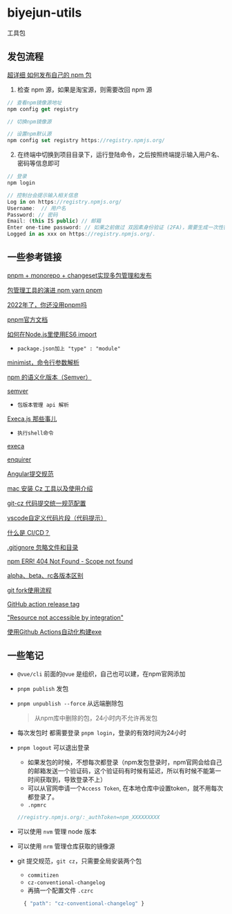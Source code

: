 # biyejun-utils

工具包

## 发包流程

[超详细 如何发布自己的 npm 包](https://juejin.cn/post/7039140144250617887)

1. 检查 npm 源，如果是淘宝源，则需要改回 npm 源


```js
// 查看npm镜像源地址
npm config get registry

// 切换npm镜像源

// 设置npm默认源
npm config set registry https://registry.npmjs.org/
```

2. 在终端中切换到项目目录下，运行登陆命令，之后按照终端提示输入用户名、密码等信息即可

```js
// 登录
npm login

// 控制台会提示输入相关信息
Log in on https://registry.npmjs.org/
Username:  // 用户名
Password: // 密码
Email: (this IS public) // 邮箱
Enter one-time password: // 如果之前做过 双因素身份验证 (2FA)，需要生成一次性密钥
Logged in as xxx on https://registry.npmjs.org/.

```

## 一些参考链接

[pnpm + monorepo + changeset实现多包管理和发布](https://juejin.cn/post/7181720787400228925)

[包管理工具的演进 npm yarn pnpm
](https://zhuanlan.zhihu.com/p/582229306?utm_id=0)

[2022年了，你还没用pnpm吗](https://juejin.cn/post/7124142007659790372)

[pnpm官方文档](https://pnpm.io/zh/)

[如何在Node.js里使用ES6 import](https://www.lema.fun/post/how-to-use-es6-import-in-nodejs--5hombt7ua)
- `package.json加上 "type" : "module"`

[minimist，命令行参数解析](https://segmentfault.com/a/1190000012843641?sort=newest
)

[npm 的语义化版本（Semver）](https://blog.csdn.net/Seasons_in_your_sun/article/details/129774803
)

[semver](https://www.npmjs.com/package/semver)
- `包版本管理 api 解析`

[Execa.js 那些事儿](https://frontend.devrank.cn/traffic-information/7208208239786264631)
- `执行shell命令`

[execa](https://www.npmjs.com/package/execa)

[enquirer](https://www.npmjs.com/package/enquirer)

[Angular提交规范](https://zjdoc-gitguide.readthedocs.io/zh_CN/latest/message/angular-commit.html)

[mac 安装 Cz 工具以及使用介绍](https://ld246.com/article/1567587389729)

[git-cz 代码提交统一规范配置](https://www.cnblogs.com/amnesia999/p/17310137.html)

[vscode自定义代码片段（代码提示）](https://blog.csdn.net/cainiaoyihao_/article/details/115492570)

[什么是 CI/CD？](https://www.redhat.com/zh/topics/devops/what-is-ci-cd#:~:text=CI%2FCD%20%E6%98%AF%E4%B8%80%E7%A7%8D,%EF%BC%9A%E2%80%9C%E9%9B%86%E6%88%90%E5%9C%B0%E7%8B%B1%E2%80%9D%EF%BC%89%E3%80%82)

[.gitignore 忽略文件和目录](https://www.itqaq.com/index/211.html)

[npm ERR! 404 Not Found - Scope not found](https://www.cnblogs.com/shanejix/p/15652257.html)

[alpha、beta、rc各版本区别](https://www.jianshu.com/p/a812d2d2c5c8)

[git fork使用流程](https://blog.csdn.net/qq_36412715/article/details/122121445)

[GitHub action release tag](https://stackoverflow.com/questions/63932728/github-action-release-tag)

["Resource not accessible by integration"](https://stackoverflow.com/questions/70435286/resource-not-accessible-by-integration-on-github-post-repos-owner-repo-ac)

[使用Github Actions自动化构建exe](https://zhuanlan.zhihu.com/p/133766528)


## 一些笔记

* `@vue/cli` 前面的`@vue` 是组织，自己也可以建，在npm官网添加

* `pnpm publish` 发包

* `pnpm unpublish --force` 从远端删除包

  > 从npm库中删除的包，24小时内不允许再发包

* 每次发包时 都需要登录 `pnpm login`，登录的有效时间为24小时

* `pnpm logout` 可以退出登录

  * 如果发包的时候，不想每次都登录（npm发包登录时，npm官网会给自己的邮箱发送一个验证码，这个验证码有时候有延迟，所以有时候不能第一时间获取到，导致登录不上）
  * 可以从官网申请一个`Access Token`, 在本地仓库中设置token，就不用每次都登录了。
  * `.npmrc`

  ```js
  //registry.npmjs.org/:_authToken=npm_XXXXXXXXX
  ```

* 可以使用 `nvm` 管理 node 版本

* 可以使用 `nrm` 管理仓库获取的镜像源

* git 提交规范，`git cz`，只需要全局安装两个包
  * `commitizen`
  * `cz-conventional-changelog`
  * 再搞一个配置文件 `.czrc`
  ```js
    { "path": "cz-conventional-changelog" }
  ```



